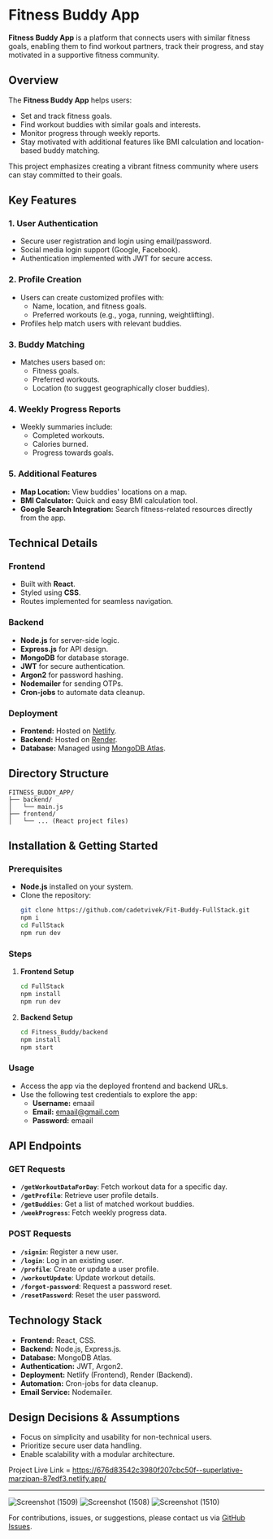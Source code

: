# Fitness Buddy App

**Fitness Buddy App** is a platform that connects users with similar fitness goals, enabling them to find workout partners, track their progress, and stay motivated in a supportive fitness community.

## Overview

The **Fitness Buddy App** helps users:
- Set and track fitness goals.
- Find workout buddies with similar goals and interests.
- Monitor progress through weekly reports.
- Stay motivated with additional features like BMI calculation and location-based buddy matching.

This project emphasizes creating a vibrant fitness community where users can stay committed to their goals.

## Key Features

### 1. **User Authentication**
- Secure user registration and login using email/password.
- Social media login support (Google, Facebook).
- Authentication implemented with JWT for secure access.

### 2. **Profile Creation**
- Users can create customized profiles with:
  - Name, location, and fitness goals.
  - Preferred workouts (e.g., yoga, running, weightlifting).
- Profiles help match users with relevant buddies.

### 3. **Buddy Matching**
- Matches users based on:
  - Fitness goals.
  - Preferred workouts.
  - Location (to suggest geographically closer buddies).

### 4. **Weekly Progress Reports**
- Weekly summaries include:
  - Completed workouts.
  - Calories burned.
  - Progress towards goals.

### 5. **Additional Features**
- **Map Location:** View buddies' locations on a map.
- **BMI Calculator:** Quick and easy BMI calculation tool.
- **Google Search Integration:** Search fitness-related resources directly from the app.

## Technical Details

### Frontend
- Built with **React**.
- Styled using **CSS**.
- Routes implemented for seamless navigation.

### Backend
- **Node.js** for server-side logic.
- **Express.js** for API design.
- **MongoDB** for database storage.
- **JWT** for secure authentication.
- **Argon2** for password hashing.
- **Nodemailer** for sending OTPs.
- **Cron-jobs** to automate data cleanup.

### Deployment
- **Frontend:** Hosted on [Netlify](https://spontaneous-clafoutis-e0ec46.netlify.app).
- **Backend:** Hosted on [Render](https://fitness-buddy-app.onrender.com).
- **Database:** Managed using [MongoDB Atlas](https://cloud.mongodb.com).

## Directory Structure
```
FITNESS_BUDDY_APP/
├── backend/
│   └── main.js
├── frontend/
│   └── ... (React project files)
```

## Installation & Getting Started

### Prerequisites
- **Node.js** installed on your system.
- Clone the repository:
  ```bash
  git clone https://github.com/cadetvivek/Fit-Buddy-FullStack.git
  npm i
  cd FullStack
  npm run dev

### Steps
1. **Frontend Setup**
   ```bash
   cd FullStack
   npm install
   npm run dev
   ```
2. **Backend Setup**
   ```bash
   cd Fitness_Buddy/backend
   npm install
   npm start
   ```

### Usage
- Access the app via the deployed frontend and backend URLs.
- Use the following test credentials to explore the app:
  - **Username:** emaail
  - **Email:** emaail@gmail.com
  - **Password:** emaail

## API Endpoints

### GET Requests
- **`/getWorkoutDataForDay`**: Fetch workout data for a specific day.
- **`/getProfile`**: Retrieve user profile details.
- **`/getBuddies`**: Get a list of matched workout buddies.
- **`/weekProgress`**: Fetch weekly progress data.

### POST Requests
- **`/signin`**: Register a new user.
- **`/login`**: Log in an existing user.
- **`/profile`**: Create or update a user profile.
- **`/workoutUpdate`**: Update workout details.
- **`/forgot-password`**: Request a password reset.
- **`/resetPassword`**: Reset the user password.

## Technology Stack
- **Frontend:** React, CSS.
- **Backend:** Node.js, Express.js.
- **Database:** MongoDB Atlas.
- **Authentication:** JWT, Argon2.
- **Deployment:** Netlify (Frontend), Render (Backend).
- **Automation:** Cron-jobs for data cleanup.
- **Email Service:** Nodemailer.

## Design Decisions & Assumptions
- Focus on simplicity and usability for non-technical users.
- Prioritize secure user data handling.
- Enable scalability with a modular architecture.

Project Live Link = https://676d83542c3980f207cbc50f--superlative-marzipan-87edf3.netlify.app/

---
![Screenshot (1509)](https://github.com/user-attachments/assets/bd180b9e-c0a3-46ad-a772-526732a5cb7e)
![Screenshot (1508)](https://github.com/user-attachments/assets/41e4bfdc-eb7c-493a-8951-908f125ae8d8)
![Screenshot (1510)](https://github.com/user-attachments/assets/c9592258-e6a1-440c-8ea6-11a14e2508fe)

For contributions, issues, or suggestions, please contact us via [GitHub Issues](https://github.com/ddhruv8824/Fitness_Buddy/issues).

